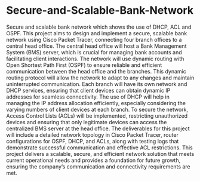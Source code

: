 # Secure-and-Scalable-Bank-Network
Secure and scalable bank network which shows the use of DHCP, ACL and OSPF. This project aims to design and implement a secure, scalable bank network using Cisco Packet Tracer, connecting four branch offices to a central head office. The central head office will host a Bank Management System (BMS) server, which is crucial for managing bank accounts and facilitating client interactions. The network will use dynamic routing with Open Shortest Path First (OSPF) to ensure reliable and efficient communication between the head office and the branches. This dynamic routing protocol will allow the network to adapt to any changes and maintain uninterrupted communication. Each branch will have its own network and DHCP services, ensuring that client devices can obtain dynamic IP addresses for seamless connectivity. The use of DHCP will help in managing the IP address allocation efficiently, especially considering the varying numbers of client devices at each branch. To secure the network, Access Control Lists (ACLs) will be implemented, restricting unauthorized devices and ensuring that only legitimate devices can access the centralized BMS server at the head office. The deliverables for this project will include a detailed network topology in Cisco Packet Tracer, router configurations for OSPF, DHCP, and ACLs, along with testing logs that demonstrate successful communication and effective ACL restrictions. This project delivers a scalable, secure, and efficient network solution that meets current operational needs and provides a foundation for future growth, ensuring the company’s communication and connectivity requirements are met.

